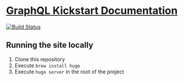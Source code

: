 # [GraphQL Kickstart Documentation](https://www.graphql-java-kickstart.com/tools/)
[![Build Status](https://travis-ci.org/graphql-java-kickstart/documentation.svg?branch=master)](https://travis-ci.org/graphql-java-kickstart/documentation)

## Running the site locally
1. Clone this repository
2. Execute `brew install hugo`
3. Execute `hugo server` in the root of the project

